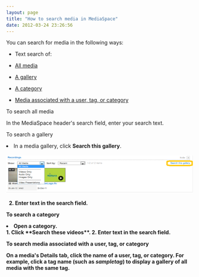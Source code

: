```yaml
---
layout: page
title: "How to search media in MediaSpace"
date: 2012-03-24 23:26:56
---
```


You can search for media in the following ways:

*   Text search of:
*   [All media][1]
*   [A gallery][2]
*   [A category][3]

*   [Media associated with a user, tag, or category][4]

 [1]: #Tosearchallmedia
 [2]: #Tosearchagallery
 [3]: #Tosearchacategory
 [4]: #Tosearchmediaassociated

<p class="mce-procedure">
  <a name="Tosearchallmedia"></a>To search all media
</p>

In the MediaSpace header's search field, enter your search text.

<p class="mce-procedure">
  <a name="Tosearchagallery"></a>To search a gallery 
</p>

<li value="1">
  In a media gallery, click <strong>Search this gallery</strong>.<span style="font-size: small;"><strong><br /> <img src="../../assets/414">
</li>

<ol start="2">
  <li>
    Enter text in the search field.
  </li>
</ol>

<p class="mce-procedure">
  <a name="Tosearchacategory"></a>To search a category
</p>

<li value="1">
  Open a category.
</li>
1.  Click **Search these videos**.
2.  Enter text in the search field.

<p class="mce-procedure">
  <a name="Tosearchmediaassociated"></a>To search media associated with a user, tag, or category
</p>

On a media's Details tab, click the name of a user, tag, or category. For example, click a tag name (such as *sampletag*) to display a gallery of all media with the same tag.

 